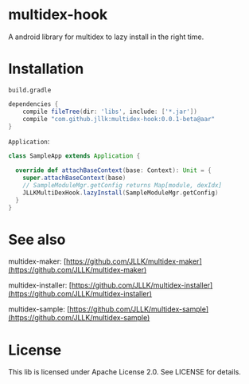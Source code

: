 # multidex-hook

A android library for multidex to lazy install in the right time.


# Installation

`build.gradle`


```groovy
dependencies {
    compile fileTree(dir: 'libs', include: ['*.jar'])
    compile "com.github.jllk:multidex-hook:0.0.1-beta@aar"
}
```

`Application`:

```scala
class SampleApp extends Application {

  override def attachBaseContext(base: Context): Unit = {
    super.attachBaseContext(base)
    // SampleModuleMgr.getConfig returns Map[module, dexIdx]
    JLLKMultiDexHook.lazyInstall(SampleModuleMgr.getConfig)
  }
}
```

# See also

multidex-maker: [https://github.com/JLLK/multidex-maker](https://github.com/JLLK/multidex-maker)

multidex-installer: [https://github.com/JLLK/multidex-installer](https://github.com/JLLK/multidex-installer)

multidex-sample: [https://github.com/JLLK/multidex-sample](https://github.com/JLLK/multidex-sample)

# License

This lib is licensed under Apache License 2.0. See LICENSE for details.